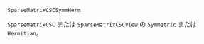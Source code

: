 ```
SparseMatrixCSCSymmHerm
```

`SparseMatrixCSC` または `SparseMatrixCSCView` の `Symmetric` または `Hermitian`。
